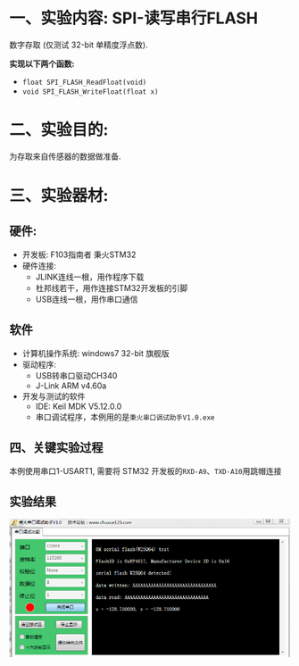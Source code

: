 # 一、实验内容: SPI-读写串行FLASH
数字存取 (仅测试 32-bit 单精度浮点数).

**实现以下两个函数:**

- `float SPI_FLASH_ReadFloat(void)`
- `void SPI_FLASH_WriteFloat(float x)`

# 二、实验目的:
为存取来自传感器的数据做准备.

# 三、实验器材:
## 硬件:
- 开发板: F103指南者 秉火STM32
- 硬件连接:
	- JLINK连线一根，用作程序下载
	- 杜邦线若干，用作连接STM32开发板的引脚
	- USB连线一根，用作串口通信
## 软件
- 计算机操作系统: windows7 32-bit 旗舰版
- 驱动程序:
	- USB转串口驱动CH340
	- J-Link ARM v4.60a
- 开发与测试的软件
	- IDE: Keil MDK V5.12.0.0
	- 串口调试程序，本例用的是`秉火串口调试助手V1.0.exe`

## 四、关键实验过程
本例使用串口1-USART1, 需要将 STM32 开发板的`RXD-A9`、`TXD-A10`用跳帽连接

## 实验结果
![output](screenshot/output.png)
